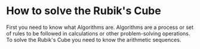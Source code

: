 <!DOCTYPE html>
<html>
<body>
<h1>How to solve the Rubik's Cube</h1>
<p>First you need to know what Algorithms are. Algorithms are a process or set of rules to be followed in calculations or other problem-solving operations. To solve the Rubik's Cube you need to know the arithmetic sequences.</p> 
























</body>
</html>

